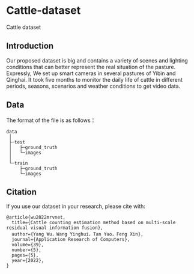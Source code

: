# Cattle-dataset
Cattle dataset

## Introduction
Our proposed dataset is big and contains a variety of scenes and lighting conditions that can better represent the real situation of the pasture. Expressly, We set up smart cameras in several pastures of Yibin and Qinghai. It took five months to monitor the daily life of cattle in different periods, seasons, scenarios and weather conditions to get video data.

## Data
The format of the file is as follows：

```
data
 │  
 ├─test
 │   ├─ground_truth
 │   └─images
 │
 └─train
     ├─ground_truth
     └─images
```

## Citation
If you use our dataset in your research, please cite with:

```
@article{wu2022mrvnet,
  title={Cattle counting estimation method based on multi-scale residual visual information fusion},
  author={Yang Wu，Wang Yinghui，Tan Yao，Feng Xin},
  journal={Application Research of Computers},
  volume={39},
  number={5},
  pages={5},
  year={2022},
}
```
